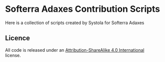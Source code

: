 ﻿# Softerra Adaxes Contribution Scripts

Here is a collection of scripts created by Systola for Softerra Adaxes

## Licence

All code is released under an [Attribution-ShareAlike 4.0 International](http://creativecommons.org/licenses/by-sa/4.0/) license.